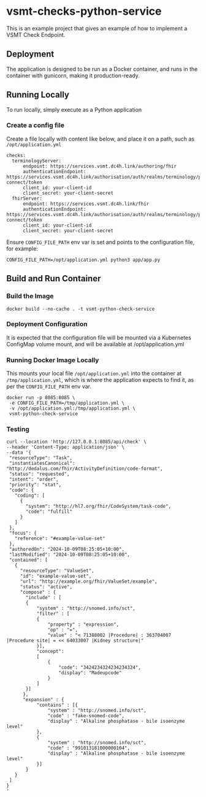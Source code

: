 # vsmt-checks-python-service

This is an example project that gives an example of how to implement a VSMT Check Endpoint.


## Deployment
The application is designed to be run as a Docker container, and runs in the container with gunicorn, making it production-ready.


## Running Locally
To run locally, simply execute as a Python application

### Create a config file
Create a file locally with content like below, and place it on a path, such as ```/opt/application.yml```
```
checks:
  terminologyServer:
      endpoint: https://services.vsmt.dc4h.link/authoring/fhir
      authenticationEndpoint: https://services.vsmt.dc4h.link/authorisation/auth/realms/terminology/protocol/openid-connect/token
      client_id: your-client-id
      client_secret: your-client-secret
  fhirServer:
      endpoint: https://services.vsmt.dc4h.link/fhir
      authenticationEndpoint: https://services.vsmt.dc4h.link/authorisation/auth/realms/terminology/protocol/openid-connect/token
      client_id: your-client-id
      client_secret: your-client-secret
```
Ensure ```CONFIG_FILE_PATH``` env var is set and points to the configuration file, for example:

```CONFIG_FILE_PATH=/opt/application.yml python3 app/app.py```

## Build and Run Container
### Build the Image
```docker build --no-cache . -t vsmt-python-check-service```

### Deployment Configuration
It is expected that the configuration file will be mounted via a Kubernetes ConfigMap volume mount, and will be available at /opt/application.yml

### Running Docker Image Locally

This mounts your local file ```/opt/application.yml``` into the container at ```/tmp/application.yml```, which is where the application expects to find it, as per the ```CONFIG_FILE_PATH``` env var.
```
docker run -p 8085:8085 \
 -e CONFIG_FILE_PATH=/tmp/application.yml \
 -v /opt/application.yml:/tmp/application.yml \
 vsmt-python-check-service
 ```

 ### Testing
 ```
 curl --location 'http://127.0.0.1:8085/api/check' \
--header 'Content-Type: application/json' \
--data '{
  "resourceType": "Task",
  "instantiatesCanonical": "http://dedalus.com/fhir/ActivityDefinition/code-format",
  "status": "requested",
  "intent": "order",
  "priority": "stat",
  "code": {
    "coding": [
      {
        "system": "http://hl7.org/fhir/CodeSystem/task-code",
        "code": "fulfill"
      }
    ]
  },
  "focus": {
    "reference": "#example-value-set"
  },
  "authoredOn": "2024-10-09T08:25:05+10:00",
  "lastModified": "2024-10-09T08:25:05+10:00",
  "contained": [
    {
      "resourceType": "ValueSet",
      "id": "example-value-set",
      "url": "http://example.org/fhir/ValueSet/example",
      "status": "active",
      "compose" : {
        "include" : [
        {
            "system" : "http://snomed.info/sct",
            "filter" : [
            {
                "property" : "expression",
                "op" : "=",
                "value" : "< 71388002 |Procedure| : 363704007 |Procedure site| = << 64033007 |Kidney structure|"
            }],
            "concept":
            [
                {
                    "code": "3424234324234234324",
                    "display": "Madeupcode"
                }
            ]
        }]
       },
       "expansion" : {
            "contains" : [{
                "system" : "http://snomed.info/sct",
                "code" : "fake-snomed-code",
                "display" : "Alkaline phosphatase - bile isoenzyme level"
            },
            {
                "system" : "http://snomed.info/sct",
                "code" : "991013181000000104",
                "display" : "Alkaline phosphatase - bile isoenzyme level"
            }]
        }
    }
  ]
}
'
```